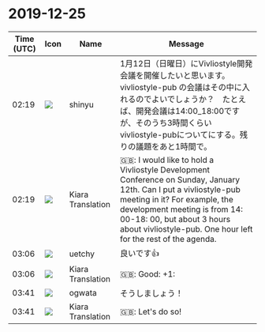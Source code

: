 # 2019-12-25

|Time (UTC)|Icon|Name|Message|
|---|---|---|---|
|<span id="1577240341.000300">02:19</span>|![](https://avatars.slack-edge.com/2018-04-27/354445776386_e258f5ed5ba887b08668_72.jpg)|shinyu|1月12日（日曜日）にVivliostyle開発会議を開催したいと思います。vivliostyle-pub の会議はその中に入れるのでよいでしょうか？　たとえば、開発会議は14:00_18:00ですが、そのうち3時間くらいvivliostyle-pubについてにする。残りの議題をあと1時間で。|
|<span id="1577240343.000600">02:19</span>|![](https://avatars.slack-edge.com/2019-08-21/732685848020_f3f20736795184660348_72.png)|Kiara Translation|🇬🇧: I would like to hold a Vivliostyle Development Conference on Sunday, January 12th. Can I put a vivliostyle-pub meeting in it? For example, the development meeting is from 14: 00-18: 00, but about 3 hours about vivliostyle-pub. One hour left for the rest of the agenda.|
|<span id="1577243212.001100">03:06</span>|![](https://avatars.slack-edge.com/2020-01-10/887966969570_c859f367523236ef0fbd_72.png)|uetchy|良いです:+1:|
|<span id="1577243214.001300">03:06</span>|![](https://avatars.slack-edge.com/2019-08-21/732685848020_f3f20736795184660348_72.png)|Kiara Translation|🇬🇧: Good: +1:|
|<span id="1577245290.001500">03:41</span>|![](https://avatars.slack-edge.com/2019-11-22/845042642576_070441337abaca9fb7b3_72.png)|ogwata|そうしましょう！|
|<span id="1577245292.001700">03:41</span>|![](https://avatars.slack-edge.com/2019-08-21/732685848020_f3f20736795184660348_72.png)|Kiara Translation|🇬🇧: Let's do so!|
